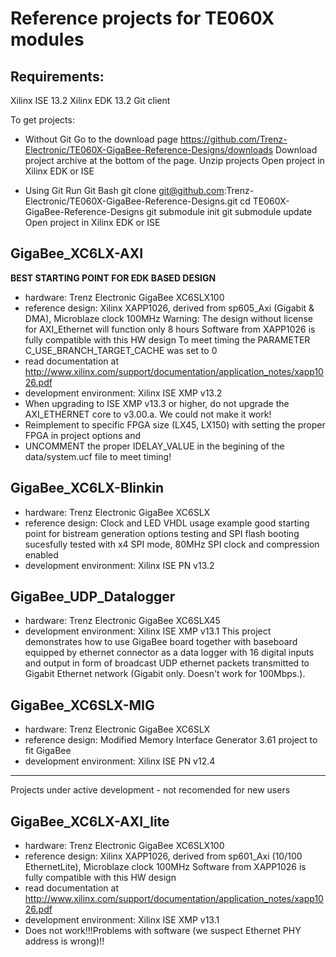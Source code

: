 # Reference projects for TE060X modules 
## Requirements: 
Xilinx ISE 13.2 
Xilinx EDK 13.2
Git client

To get projects:

* Without Git
Go to the download page 
https://github.com/Trenz-Electronic/TE060X-GigaBee-Reference-Designs/downloads
Download project archive at the bottom of the page.
Unzip projects
Open project in Xilinx EDK or ISE

* Using Git
Run Git Bash
git clone git@github.com:Trenz-Electronic/TE060X-GigaBee-Reference-Designs.git
cd TE060X-GigaBee-Reference-Designs
git submodule init
git submodule update
Open project in Xilinx EDK or ISE

## GigaBee_XC6LX-AXI 
**BEST STARTING POINT FOR EDK BASED DESIGN**
* hardware: Trenz Electronic GigaBee XC6SLX100
* reference design: Xilinx XAPP1026, derived from sp605_Axi (Gigabit & DMA), 
	Microblaze clock 100MHz
	Warning: The design without license for AXI_Ethernet will function only 
	8 hours
	Software from XAPP1026 is fully compatible with this HW design
	To meet timing the  PARAMETER C_USE_BRANCH_TARGET_CACHE was set to 0
* read documentation at 
	http://www.xilinx.com/support/documentation/application_notes/xapp1026.pdf
* development environment: Xilinx ISE XMP v13.2
* When upgrading to ISE XMP v13.3 or higher, do not upgrade the AXI_ETHERNET core to 
	v3.00.a. We could not make it work!
* Reimplement to specific FPGA size (LX45, LX150) with setting the proper FPGA 
	in project options and 
* UNCOMMENT the proper IDELAY_VALUE in the begining of the data/system.ucf file 
	to meet timing!

## GigaBee_XC6LX-Blinkin 
* hardware: Trenz Electronic GigaBee XC6SLX
* reference design: Clock and LED VHDL usage example
    good starting point for bistream generation options testing and SPI flash 
	booting sucesfully tested with x4 SPI mode, 80MHz SPI clock and compression 
	enabled
* development environment: Xilinx ISE PN v13.2

## GigaBee_UDP_Datalogger
* hardware: Trenz Electronic GigaBee XC6SLX45
* development environment: Xilinx ISE XMP v13.1
This project demonstrates how to use GigaBee board
together with baseboard equipped by ethernet connector as
a data logger with 16 digital inputs and output in form
of broadcast UDP ethernet packets transmitted to Gigabit
Ethernet network (Gigabit only. Doesn't work for 100Mbps.).

## GigaBee_XC6SLX-MIG
* hardware: Trenz Electronic GigaBee XC6SLX
* reference design: Modified Memory Interface Generator 3.61 project to fit 
	GigaBee
* development environment: Xilinx ISE PN v12.4

- - - 
Projects under active development - not recomended for new users

## GigaBee_XC6LX-AXI_lite 

* hardware: Trenz Electronic GigaBee XC6SLX100
* reference design: Xilinx XAPP1026, derived from sp601_Axi 
	(10/100 EthernetLite), Microblaze clock 100MHz
	Software from XAPP1026 is fully compatible with this HW design
* read documentation at 
	http://www.xilinx.com/support/documentation/application_notes/xapp1026.pdf
* development environment: Xilinx ISE XMP v13.1
* Does not work!!!Problems with software 
	(we suspect Ethernet PHY address is wrong)!!
	
